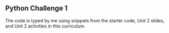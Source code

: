 ## Python Challenge 1
The code is typed by me using snippets from the starter code, Unit 2 slides, and Unit 2 activities in this curriculum.
